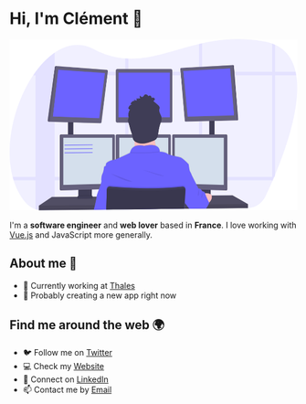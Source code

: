 # Hi, I'm Clément 👋

<img src="https://github.com/BghinC/bghinc/blob/master/img/programming.svg" height="300" width="563.7">

I'm a __software engineer__ and __web lover__ based in __France__. I love working with [Vue.js](https://vuejs.org/) and JavaScript more generally.

## About me 👀

- 💼 Currently working at [Thales](https://www.thalesgroup.com/fr)
- 🚀 Probably creating a new app right now

## Find me around the web 🌍

- 🐦 Follow me on [Twitter](https://twitter.com/bghinc)
- 💻 Check my [Website](https://www.bghinc.fr/)
- 🤝 Connect on [LinkedIn](https://www.linkedin.com/in/clementbeghin/)
- 📫 Contact me by [Email](mailto:cbeghin@bghinc.fr)

